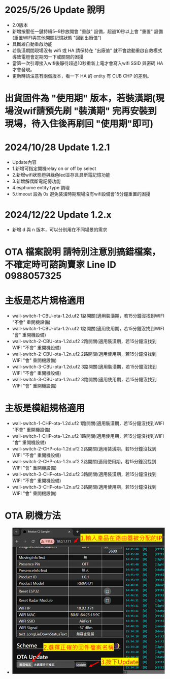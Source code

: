 # 2025/5/26 Update 說明
  - 2.0版本
  - 新增按壓任一鍵持續5~9秒放開會 "重啟" 設備，超過10秒以上會 "重置" 設備 (重置WIFI與其他開關記憶狀態 "回到出廠值")
  - 具斷線自動重啟功能
  - 若裝潢期間現場沒有 wifi 或 HA 請保持在 "出廠值" 就不會啟動重啟自救模式導致電燈會定期閃一下或關閉的困擾
  - 當第一次引導接入wifi後靜待超過10秒重新上電才會寫入wifi SSID 與密碼 HA才會發現。
  - 更新時請注意有兩個版本，看一下 HA 的 entity 有 CUB CHP 的差別。
    
# 出貨固件為 "使用期" 版本，若裝潢期(現場沒wif請預先刷 "裝潢期" 完再安裝到現場，待入住後再刷回 "使用期"即可)
# 2024/10/28 Update 1.2.1
  - Update內容
  - 1.新增可指定開機relay on or off by select
  - 2.新增wifi狀態燈與綠色led並存且具斷電記憶功能
  - 3.新增解偶斷電記憶功能
  - 4.esphome entity type 調理
  - 5.timeout 設為 0s 避免裝潢時期現場沒有wifi設備會15分鐘重置的困擾
# 2024/12/22 Update 1.2.x
  - 新增 d 與 n 版本，可以分別用在不同場景的需求
# OTA 檔案說明 請特別注意別搞錯檔案，不確定時可諮詢賣家   Line ID 0988057325
# 主板是芯片規格適用 
  - wall-switch-1-CBU-ota-1.2d.uf2  1路開關(適用裝潢期，若15分鐘沒找到WIFI "不會" 重開機設備)
  - wall-switch-1-CBU-ota-1.2n.uf2  1路開關(適用使用期，若15分鐘沒找到WIFI "會" 重開機設備)
  - wall-switch-2-CBU-ota-1.2d.uf2  2路開關(適用裝潢期，若15分鐘沒找到WIFI "不會" 重開機設備)
  - wall-switch-2-CBU-ota-1.2n.uf2  2路開關(適用使用期，若15分鐘沒找到WIFI "會" 重開機設備)
  - wall-switch-3-CBU-ota-1.2d.uf2  3路開關(適用裝潢期，若15分鐘沒找到WIFI "不會" 重開機設備)
  - wall-switch-3-CBU-ota-1.2n.uf2  3路開關(適用使用期，若15分鐘沒找到WIFI "會" 重開機設備)
# 主板是模組規格適用
  - wall-switch-1-CHP-ota-1.2d.uf2  1路開關(適用裝潢期，若15分鐘沒找到WIFI "不會" 重開機設備)
  - wall-switch-1-CHP-ota-1.2n.uf2  1路開關(適用使用期，若15分鐘沒找到WIFI "會" 重開機設備)
  - wall-switch-2-CHP-ota-1.2d.uf2  2路開關(適用裝潢期，若15分鐘沒找到WIFI "不會" 重開機設備)
  - wall-switch-2-CHP-ota-1.2n.uf2  2路開關(適用使用期，若15分鐘沒找到WIFI "會" 重開機設備)
  - wall-switch-3-CHP-ota-1.2d.uf2  3路開關(適用裝潢期，若15分鐘沒找到WIFI "不會" 重開機設備)
  - wall-switch-3-CHP-ota-1.2n.uf2  3路開關(適用使用期，若15分鐘沒找到WIFI "會" 重開機設備)
# OTA 刷機方法
- ![Mosquitto_broker](/wall_switch/image/ota.png)
